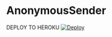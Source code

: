 # AnonymousSender

DEPLOY TO HEROKU
[![Deploy](https://www.herokucdn.com/deploy/button.svg)](https://heroku.com/deploy?template=https://github.com/Sadew451/AnonymousSender)
